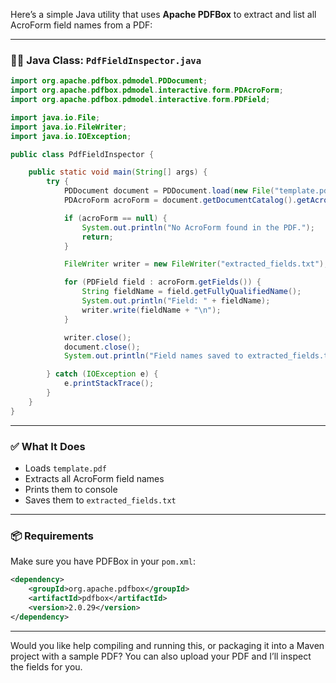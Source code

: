 Here’s a simple Java utility that uses **Apache PDFBox** to extract and list all AcroForm field names from a PDF:

---

### 🧑‍💻 Java Class: `PdfFieldInspector.java`

```java
import org.apache.pdfbox.pdmodel.PDDocument;
import org.apache.pdfbox.pdmodel.interactive.form.PDAcroForm;
import org.apache.pdfbox.pdmodel.interactive.form.PDField;

import java.io.File;
import java.io.FileWriter;
import java.io.IOException;

public class PdfFieldInspector {

    public static void main(String[] args) {
        try {
            PDDocument document = PDDocument.load(new File("template.pdf"));
            PDAcroForm acroForm = document.getDocumentCatalog().getAcroForm();

            if (acroForm == null) {
                System.out.println("No AcroForm found in the PDF.");
                return;
            }

            FileWriter writer = new FileWriter("extracted_fields.txt");

            for (PDField field : acroForm.getFields()) {
                String fieldName = field.getFullyQualifiedName();
                System.out.println("Field: " + fieldName);
                writer.write(fieldName + "\n");
            }

            writer.close();
            document.close();
            System.out.println("Field names saved to extracted_fields.txt");

        } catch (IOException e) {
            e.printStackTrace();
        }
    }
}
```

---

### ✅ What It Does
- Loads `template.pdf`
- Extracts all AcroForm field names
- Prints them to console
- Saves them to `extracted_fields.txt`

---

### 📦 Requirements
Make sure you have PDFBox in your `pom.xml`:
```xml
<dependency>
    <groupId>org.apache.pdfbox</groupId>
    <artifactId>pdfbox</artifactId>
    <version>2.0.29</version>
</dependency>
```

---

Would you like help compiling and running this, or packaging it into a Maven project with a sample PDF? You can also upload your PDF and I’ll inspect the fields for you.
